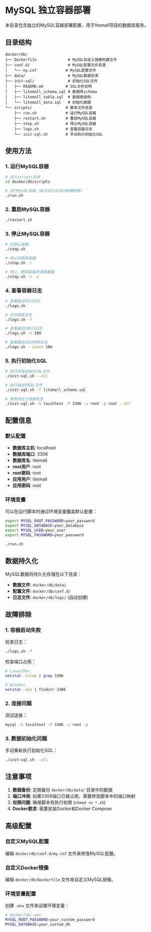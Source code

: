 # MySQL 独立容器部署

本目录包含独立的MySQL容器部署配置，用于litemall项目的数据库服务。

## 目录结构

```
docker/db/
├── Dockerfile              # MySQL自定义镜像构建文件
├── conf.d/                 # MySQL配置文件目录
│   └── my.cnf             # MySQL配置文件
├── data/                   # MySQL数据目录
├── init-sql/               # 初始化SQL文件
│   ├── README.md          # SQL文件说明
│   ├── litemall_schema.sql # 数据库schema
│   ├── litemall_table.sql  # 数据表结构
│   └── litemall_data.sql   # 初始化数据
└── scripts/               # 脚本文件目录
    ├── run.sh             # 运行MySQL容器
    ├── restart.sh         # 重启MySQL容器
    ├── stop.sh            # 停止MySQL容器
    ├── logs.sh            # 查看容器日志
    └── init-sql.sh        # 手动执行初始化SQL
```

## 使用方法

### 1. 运行MySQL容器

```bash
# 进入scripts目录
cd docker/db/scripts

# 运行MySQL容器（首次运行会自动构建镜像）
./run.sh
```

### 2. 重启MySQL容器

```bash
./restart.sh
```

### 3. 停止MySQL容器

```bash
# 仅停止容器
./stop.sh

# 停止并删除容器
./stop.sh -r

# 停止、删除容器并清理数据
./stop.sh -r -v
```

### 4. 查看容器日志

```bash
# 查看最后50行日志
./logs.sh

# 实时跟踪日志
./logs.sh -f

# 查看最后100行日志
./logs.sh -n 100

# 查看最近10分钟的日志
./logs.sh --since 10m
```

### 5. 执行初始化SQL

```bash
# 执行所有初始化SQL文件
./init-sql.sh --all

# 执行指定的SQL文件
./init-sql.sh -f litemall_schema.sql

# 使用自定义连接信息
./init-sql.sh -h localhost -P 3306 -u root -p root --all
```

## 配置信息

### 默认配置

- **数据库主机**: localhost
- **数据库端口**: 3306
- **数据库名**: litemall
- **root用户**: root
- **root密码**: root
- **应用用户**: litemall
- **应用密码**: root

### 环境变量

可以在运行脚本时通过环境变量覆盖默认配置：

```bash
export MYSQL_ROOT_PASSWORD=your_password
export MYSQL_DATABASE=your_database
export MYSQL_USER=your_user
export MYSQL_PASSWORD=your_password

./run.sh
```

## 数据持久化

MySQL数据将持久化存储在以下目录：

- **数据文件**: `docker/db/data/`
- **配置文件**: `docker/db/conf.d/`
- **日志文件**: `docker/db/logs/` (自动创建)

## 故障排除

### 1. 容器启动失败

检查日志：
```bash
./logs.sh -f
```

检查端口占用：
```bash
# Linux/Mac
netstat -tulnp | grep 3306

# Windows
netstat -ano | findstr 3306
```

### 2. 连接问题

测试连接：
```bash
mysql -h localhost -P 3306 -u root -p
```

### 3. 数据初始化问题

手动重新执行初始化SQL：
```bash
./init-sql.sh --all
```

## 注意事项

1. **数据备份**: 定期备份 `docker/db/data/` 目录中的数据
2. **端口冲突**: 如果3306端口已被占用，需要修改脚本中的端口映射
3. **权限问题**: 确保脚本有执行权限 (`chmod +x *.sh`)
4. **Docker要求**: 需要安装Docker和Docker Compose

## 高级配置

### 自定义MySQL配置

编辑 `docker/db/conf.d/my.cnf` 文件来修改MySQL配置。

### 自定义Docker镜像

编辑 `docker/db/Dockerfile` 文件来自定义MySQL镜像。

### 环境变量配置

创建 `.env` 文件来设置环境变量：
```bash
# docker/db/.env
MYSQL_ROOT_PASSWORD=your_custom_password
MYSQL_DATABASE=your_custom_db
```